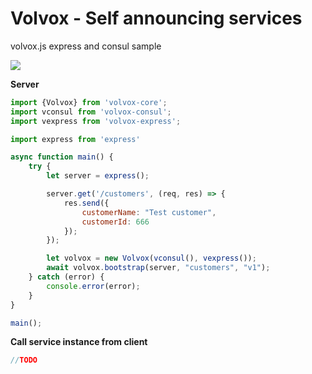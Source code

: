 #  Volvox - Self announcing services
volvox.js express and consul sample

![](https://avatars3.githubusercontent.com/u/16361502?v=3&s=200) 

**Server**
```js
import {Volvox} from 'volvox-core';
import vconsul from 'volvox-consul';
import vexpress from 'volvox-express';

import express from 'express'

async function main() {
    try {
        let server = express();

        server.get('/customers', (req, res) => {
            res.send({
                customerName: "Test customer",
                customerId: 666
            });
        });

        let volvox = new Volvox(vconsul(), vexpress());
        await volvox.bootstrap(server, "customers", "v1");
    } catch (error) {
        console.error(error);
    }
}

main();
```

**Call service instance from client**
```js
//TODO
```